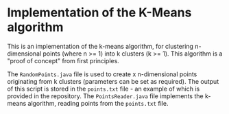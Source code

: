 # Implementation of the K-Means algorithm
This is an implementation of the k-means algorithm, for clustering n-dimensional points (where n >= 1) into k clusters (k >= 1). This algorithm is a "proof of concept" from first principles. 

The `RandomPoints.java` file is used to create x n-dimensional points originating from k clusters (parameters can be set as required). The output of this script is stored in the `points.txt` file - an example of which is provided in the repository. The `PointsReader.java` file implements the k-means algorithm, reading points from the `points.txt` file.
